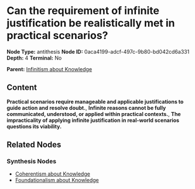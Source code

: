 # Can the requirement of infinite justification be realistically met in practical scenarios?

**Node Type:** antithesis
**Node ID:** 0aca4199-adcf-497c-9b80-bd042cd6a331
**Depth:** 4
**Terminal:** No

**Parent:** [Infinitism about Knowledge](infinitism-about-knowledge-synthesis-3edafc74-05c8-4c31-a1a7-9c807f7ce51e.md)

## Content

**Practical scenarios require manageable and applicable justifications to guide action and resolve doubt.**, **Infinite reasons cannot be fully communicated, understood, or applied within practical contexts.**, **The impracticality of applying infinite justification in real-world scenarios questions its viability.**

## Related Nodes

### Synthesis Nodes

- [Coherentism about Knowledge](coherentism-about-knowledge-synthesis-d3743249-90bd-49f7-bab5-47fecbefce04.md)
- [Foundationalism about Knowledge](foundationalism-about-knowledge-synthesis-da208252-084f-4ec9-b8ae-75281dfb01e1.md)
